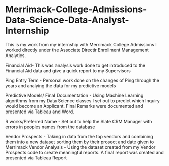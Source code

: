 # Merrimack-College-Admissions-Data-Science-Data-Analyst-Internship
This is my work from my internship with Merrimack College Admissions
I worked directly under the Associate Directir Enrollment Management Analytics.

Financial Aid- This was analysis work done to get introduced to the Financial Aid data and give a quick report to my Supervisors

Ping Entry Term - Personal work done on the changes of Ping through the years and analying the data for my predictive models

Predictive Models/ Final Documentation - Using Machine Learning algorithms from my Data Science classes I set out to predict which Inquiry would become an Applicant. Final Remarks were documented and presented via Tableau and Word.

R works/Preferred Name - Set out to help the Slate CRM Manager with errors in peoples names from the database

Vendor Prospects - Taking in data from the top vendors and combining them into a new dataset sorting them by their prosect and date given to Merrimack
Vendor Analysis - Using the dataset created from my Vendor Prospects code to create meaningful reports. A final report was created and presented via Tableau Report
